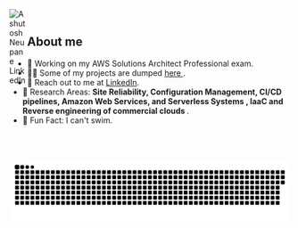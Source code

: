 
<a href="https://www.linkedin.com/in/ashutosh-neupane-7bab97161">
  <img align="left" alt="Ashutosh Neupane LinkedIn" width="32px" src="https://user-images.githubusercontent.com/38281651/213623258-4d63652f-788a-4053-96bb-568371fda63c.png" />
</a>

</br>

<div>
  
  <img width="400px" align="right"/>
  <h2> About me </h2>
  <ul>
<!--     <li>🔭 I’m currently working on full proof infrastructure for <a target="_blank" href="https://spaces.qualcomm.com/"> Free access to research papers / journals </a>.</li> -->
    <li>🧐 Working on my AWS Solutions Architect Professional exam.</li>
    <li>👨‍💻 Some of my projects are dumped <a href="https://github.com/adhinneupane"> here </a>.</li>
    <li>📝 Reach out to me at <a href="https://www.linkedin.com/in/ashutosh-neupane-7bab97161">LinkedIn</a>.</li>
    <li>💬 Research Areas: <strong> Site Reliability, Configuration Management, CI/CD pipelines, Amazon Web Services, and Serverless Systems , IaaC and Reverse engineering of commercial clouds </strong>.</li>
    <li>🎉 Fun Fact: I can't swim. </li>
  </ul>
</div>

</br>
</br>

<a href="https://github.com/adhinneupane"><img src="contributions.svg"></a>
